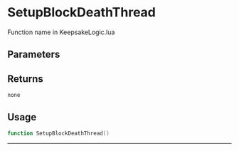 # SetupBlockDeathThread
Function name in KeepsakeLogic.lua
## Parameters

## Returns
`none`
## Usage
```lua
function SetupBlockDeathThread()
```
---
